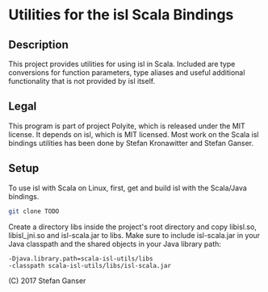 # Utilities for the isl Scala Bindings

## Description

This project provides utilities for using isl in Scala. Included are type conversions for function parameters, type aliases and useful additional functionality that is not provided by isl itself.

## Legal

This program is part of project Polyite, which is released under the MIT license. It depends on isl, which is MIT licensed. Most work on the Scala isl
bindings utilities has been done by Stefan Kronawitter and Stefan Ganser.

## Setup

To use isl with Scala on Linux, first, get and build isl with the Scala/Java bindings.

```bash
git clone TODO
```

Create a directory libs inside the project's root directory and copy
libisl.so, libisl_jni.so and isl-scala.jar to libs. Make sure to include isl-scala.jar in your Java classpath and the shared objects in your Java library path:

    -Djava.library.path=scala-isl-utils/libs
    -classpath scala-isl-utils/libs/isl-scala.jar

(C) 2017 Stefan Ganser
